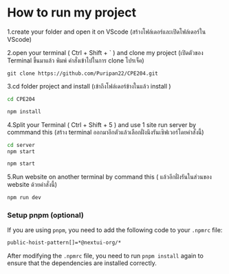 # How to run my project
1.create your folder and open it on VScode (สร้างโฟล์เดอร์และเปิดโฟล์เดอร์ใน VScode)

2.open your terminal ( Ctrl + Shift + ` ) and clone my project (เปิดตัวของ Terminal ขึ้นมาแล้ว พิมพ์ คำสั่งเข้าไปในการ clone โปรเจ็ค)
```bast
git clone https://github.com/Puripan22/CPE204.git
```
3.cd folder project and install (เข้าถึงโฟล์เดอร์ข้างในแล้ว install )
```bash
cd CPE204
```
```bash
npm install
```
4.Split your Terminal ( Ctrl + Shift + 5 ) and use 1 site run server by commmand this (สร้าง terminal ออกมาอีกตัวแล้วเลือกฝั่งนึงรันเซิฟเวอร์โดยคำสั่งนี้)
```bash
cd server
npm start
```
```bash
npm start
```
5.Run website on another terminal by command this ( แล้วอีกฝั่งรันในส่วนของ website ด้วยคำสั่งนี้)
```bash
npm run dev
```

### Setup pnpm (optional)

If you are using `pnpm`, you need to add the following code to your `.npmrc` file:

```bash
public-hoist-pattern[]=*@nextui-org/*
```

After modifying the `.npmrc` file, you need to run `pnpm install` again to ensure that the dependencies are installed correctly.
